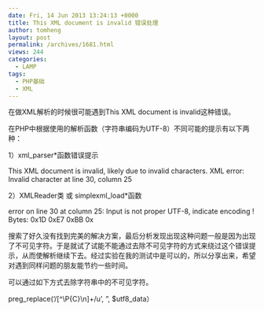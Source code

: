 ```yaml
---
date: Fri, 14 Jun 2013 13:24:13 +0000
title: This XML document is invalid 错误处理
author: tomheng
layout: post
permalink: /archives/1681.html
views: 244
categories:
  - LAMP
tags:
  - PHP基础
  - XML
---
```

在做XML解析的时候很可能遇到This XML document is invalid这种错误。

在PHP中根据使用的解析函数（字符串编码为UTF-8）不同可能的提示有以下两种：

1）xml_parser*函数错误提示

This XML document is invalid, likely due to invalid characters. XML error: Invalid character at line 30, column 25

2）XMLReader类 或 simplexml_load*函数

error on line 30 at column 25: Input is not proper UTF-8, indicate encoding !  
Bytes: 0x1D 0xE7 0xBB 0x

搜索了好久没有找到完美的解决方案，最后分析发现出现这种问题一般是因为出现了不可见字符。于是就试了试能不能通过去除不可见字符的方式来绕过这个错误提示，从而使解析继续下去。经过实验在我的测试中是可以的，所以分享出来，希望对遇到同样问题的朋友能节约一些时间。

可以通过如下方式去除字符串中的不可见字符。

preg\_replace(&#8216;/[^\P{C}\n]+/u&#8217;, &#8221;, $utf8\_data）
